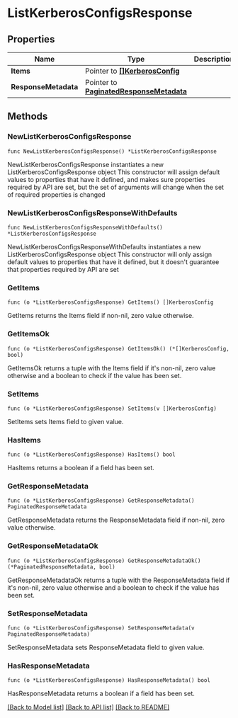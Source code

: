 # ListKerberosConfigsResponse

## Properties

Name | Type | Description | Notes
------------ | ------------- | ------------- | -------------
**Items** | Pointer to [**[]KerberosConfig**](KerberosConfig.md) |  | [optional] 
**ResponseMetadata** | Pointer to [**PaginatedResponseMetadata**](PaginatedResponseMetadata.md) |  | [optional] 

## Methods

### NewListKerberosConfigsResponse

`func NewListKerberosConfigsResponse() *ListKerberosConfigsResponse`

NewListKerberosConfigsResponse instantiates a new ListKerberosConfigsResponse object
This constructor will assign default values to properties that have it defined,
and makes sure properties required by API are set, but the set of arguments
will change when the set of required properties is changed

### NewListKerberosConfigsResponseWithDefaults

`func NewListKerberosConfigsResponseWithDefaults() *ListKerberosConfigsResponse`

NewListKerberosConfigsResponseWithDefaults instantiates a new ListKerberosConfigsResponse object
This constructor will only assign default values to properties that have it defined,
but it doesn't guarantee that properties required by API are set

### GetItems

`func (o *ListKerberosConfigsResponse) GetItems() []KerberosConfig`

GetItems returns the Items field if non-nil, zero value otherwise.

### GetItemsOk

`func (o *ListKerberosConfigsResponse) GetItemsOk() (*[]KerberosConfig, bool)`

GetItemsOk returns a tuple with the Items field if it's non-nil, zero value otherwise
and a boolean to check if the value has been set.

### SetItems

`func (o *ListKerberosConfigsResponse) SetItems(v []KerberosConfig)`

SetItems sets Items field to given value.

### HasItems

`func (o *ListKerberosConfigsResponse) HasItems() bool`

HasItems returns a boolean if a field has been set.

### GetResponseMetadata

`func (o *ListKerberosConfigsResponse) GetResponseMetadata() PaginatedResponseMetadata`

GetResponseMetadata returns the ResponseMetadata field if non-nil, zero value otherwise.

### GetResponseMetadataOk

`func (o *ListKerberosConfigsResponse) GetResponseMetadataOk() (*PaginatedResponseMetadata, bool)`

GetResponseMetadataOk returns a tuple with the ResponseMetadata field if it's non-nil, zero value otherwise
and a boolean to check if the value has been set.

### SetResponseMetadata

`func (o *ListKerberosConfigsResponse) SetResponseMetadata(v PaginatedResponseMetadata)`

SetResponseMetadata sets ResponseMetadata field to given value.

### HasResponseMetadata

`func (o *ListKerberosConfigsResponse) HasResponseMetadata() bool`

HasResponseMetadata returns a boolean if a field has been set.


[[Back to Model list]](../README.md#documentation-for-models) [[Back to API list]](../README.md#documentation-for-api-endpoints) [[Back to README]](../README.md)


